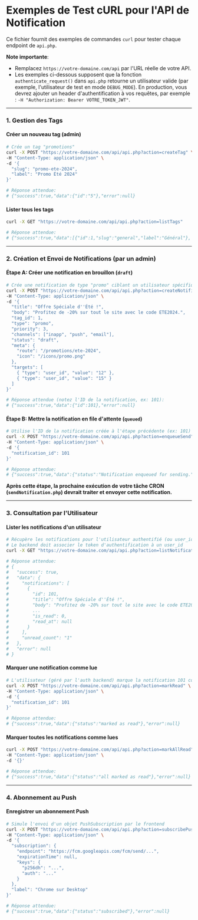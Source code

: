 # Exemples de Test cURL pour l'API de Notification

Ce fichier fournit des exemples de commandes `curl` pour tester chaque endpoint de `api.php`.

**Note importante**:
- Remplacez `https://votre-domaine.com/api` par l'URL réelle de votre API.
- Les exemples ci-dessous supposent que la fonction `authenticate_request()` dans `api.php` retourne un utilisateur valide (par exemple, l'utilisateur de test en mode `DEBUG_MODE`). En production, vous devrez ajouter un header d'authentification à vos requêtes, par exemple : `-H "Authorization: Bearer VOTRE_TOKEN_JWT"`.

---

### 1. Gestion des Tags

#### Créer un nouveau tag (admin)
```bash
# Crée un tag "promotions"
curl -X POST "https://votre-domaine.com/api/api.php?action=createTag" \
-H "Content-Type: application/json" \
-d '{
  "slug": "promo-ete-2024",
  "label": "Promo Été 2024"
}'

# Réponse attendue:
# {"success":true,"data":{"id":"5"},"error":null}
```

#### Lister tous les tags
```bash
curl -X GET "https://votre-domaine.com/api/api.php?action=listTags"

# Réponse attendue:
# {"success":true,"data":[{"id":1,"slug":"general","label":"Général"}, ...],"error":null}
```

---

### 2. Création et Envoi de Notifications (par un admin)

#### Étape A: Créer une notification en brouillon (`draft`)
```bash
# Crée une notification de type "promo" ciblant un utilisateur spécifique (user_id: 12)
curl -X POST "https://votre-domaine.com/api/api.php?action=createNotification" \
-H "Content-Type: application/json" \
-d '{
  "title": "Offre Spéciale d''Été !",
  "body": "Profitez de -20% sur tout le site avec le code ETE2024.",
  "tag_id": 1,
  "type": "promo",
  "priority": 3,
  "channels": ["inapp", "push", "email"],
  "status": "draft",
  "meta": {
    "route": "/promotions/ete-2024",
    "icon": "/icons/promo.png"
  },
  "targets": [
    { "type": "user_id", "value": "12" },
    { "type": "user_id", "value": "15" }
  ]
}'

# Réponse attendue (notez l'ID de la notification, ex: 101):
# {"success":true,"data":{"id":101},"error":null}
```

#### Étape B: Mettre la notification en file d'attente (`queued`)
```bash
# Utilise l'ID de la notification créée à l'étape précédente (ex: 101)
curl -X POST "https://votre-domaine.com/api/api.php?action=enqueueSend" \
-H "Content-Type: application/json" \
-d '{
  "notification_id": 101
}'

# Réponse attendue:
# {"success":true,"data":{"status":"Notification enqueued for sending."},"error":null}
```
**Après cette étape, la prochaine exécution de votre tâche CRON (`sendNotification.php`) devrait traiter et envoyer cette notification.**

---

### 3. Consultation par l'Utilisateur

#### Lister les notifications d'un utilisateur
```bash
# Récupère les notifications pour l'utilisateur authentifié (ou user_id=12 si spécifié)
# Le backend doit associer le token d'authentification à un user_id
curl -X GET "https://votre-domaine.com/api/api.php?action=listNotifications&user_id=12"

# Réponse attendue:
# {
#   "success": true,
#   "data": {
#     "notifications": [
#       {
#         "id": 101,
#         "title": "Offre Spéciale d''Été !",
#         "body": "Profitez de -20% sur tout le site avec le code ETE2024.",
#         ...
#         "is_read": 0,
#         "read_at": null
#       }
#     ],
#     "unread_count": "1"
#   },
#   "error": null
# }
```

#### Marquer une notification comme lue
```bash
# L'utilisateur (géré par l'auth backend) marque la notification 101 comme lue
curl -X POST "https://votre-domaine.com/api/api.php?action=markRead" \
-H "Content-Type: application/json" \
-d '{
  "notification_id": 101
}'

# Réponse attendue:
# {"success":true,"data":{"status":"marked as read"},"error":null}
```

#### Marquer toutes les notifications comme lues
```bash
curl -X POST "https://votre-domaine.com/api/api.php?action=markAllRead" \
-H "Content-Type: application/json" \
-d '{}'

# Réponse attendue:
# {"success":true,"data":{"status":"all marked as read"},"error":null}
```

---

### 4. Abonnement au Push

#### Enregistrer un abonnement Push
```bash
# Simule l'envoi d'un objet PushSubscription par le frontend
curl -X POST "https://votre-domaine.com/api/api.php?action=subscribePush" \
-H "Content-Type: application/json" \
-d '{
  "subscription": {
    "endpoint": "https://fcm.googleapis.com/fcm/send/...",
    "expirationTime": null,
    "keys": {
      "p256dh": "...",
      "auth": "..."
    }
  },
  "label": "Chrome sur Desktop"
}'

# Réponse attendue:
# {"success":true,"data":{"status":"subscribed"},"error":null}
```
